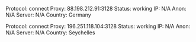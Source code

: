 Protocol: connect
Proxy: 88.198.212.91:3128
Status: working
IP: N/A
Anon: N/A
Server: N/A
Country: Germany

Protocol: connect
Proxy: 196.251.118.104:3128
Status: working
IP: N/A
Anon: N/A
Server: N/A
Country: Seychelles

